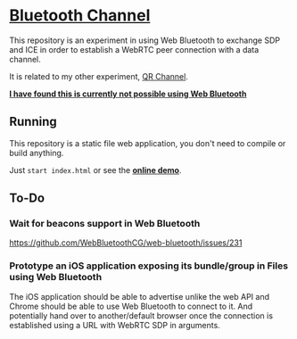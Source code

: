 # [Bluetooth Channel](https://tomashubelbauer.github.io/bt-channel/)

This repository is an experiment in using Web Bluetooth to exchange SDP and ICE in order to establish a
WebRTC peer connection with a data channel.

It is related to my other experiment, [QR Channel](https://github.com/TomasHubelbauer/qr-channel).

**[I have found this is currently not possible using Web Bluetooth](https://github.com/WebBluetoothCG/web-bluetooth/issues/231)**

## Running

This repository is a static file web application, you don't need to compile or build anything.

Just `start index.html` or see the [**online demo**](https://tomashubelbauer.github.io/bt-channel/).

## To-Do

### Wait for beacons support in Web Bluetooth

https://github.com/WebBluetoothCG/web-bluetooth/issues/231

### Prototype an iOS application exposing its bundle/group in Files using Web Bluetooth

The iOS application should be able to advertise unlike the web API and Chrome should be
able to use Web Bluetooth to connect to it. And potentially hand over to another/default
browser once the connection is established using a URL with WebRTC SDP in arguments.
